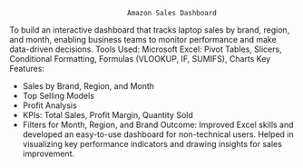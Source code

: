                                  Amazon Sales Dashboard

To build an interactive dashboard that tracks laptop sales by brand, region, and month, enabling business teams to monitor performance and make data-driven decisions.
Tools Used:
Microsoft Excel: Pivot Tables, Slicers, Conditional Formatting, Formulas (VLOOKUP, IF, SUMIFS), Charts
Key Features:
- Sales by Brand, Region, and Month
- Top Selling Models
- Profit Analysis
- KPIs: Total Sales, Profit Margin, Quantity Sold
- Filters for Month, Region, and Brand
Outcome:
Improved Excel skills and developed an easy-to-use dashboard for non-technical users. Helped in visualizing key performance indicators and drawing insights for sales improvement.
